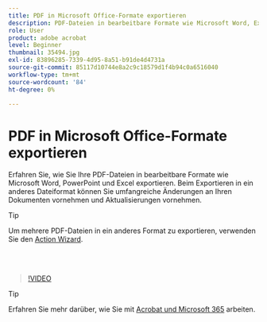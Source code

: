 ```yaml
---
title: PDF in Microsoft Office-Formate exportieren
description: PDF-Dateien in bearbeitbare Formate wie Microsoft Word, Excel oder PowerPoint exportieren
role: User
product: adobe acrobat
level: Beginner
thumbnail: 35494.jpg
exl-id: 83896285-7339-4d95-8a51-b91de4d4731a
source-git-commit: 85117d10744e8a2c9c18579d1f4b94c0a6516040
workflow-type: tm+mt
source-wordcount: '84'
ht-degree: 0%

---
```


# PDF in Microsoft Office-Formate exportieren

Erfahren Sie, wie Sie Ihre PDF-Dateien in bearbeitbare Formate wie Microsoft Word, PowerPoint und Excel exportieren. Beim Exportieren in ein anderes Dateiformat können Sie umfangreiche Änderungen an Ihren Dokumenten vornehmen und Aktualisierungen vornehmen.

>[!TIP]
>
>Um mehrere PDF-Dateien in ein anderes Format zu exportieren, verwenden Sie den [Action Wizard](../advanced-tasks/action.md).

<br> 

>[!VIDEO](https://video.tv.adobe.com/v/35494?hidetitle=true)

>[!TIP]
>
>Erfahren Sie mehr darüber, wie Sie mit [Acrobat und Microsoft 365](../integrate/integrate-overview.md) arbeiten.
